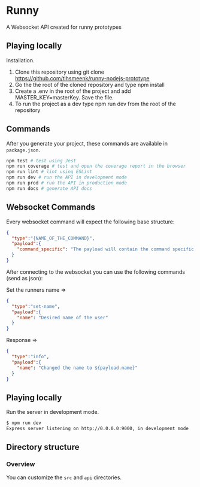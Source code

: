 # Runny

A Websocket API created for runny prototypes


## Playing locally

Installation.

1. Clone this repository using git clone https://github.com/tlhsmeenk/runny-nodejs-prototype
2. Go the the root of the cloned repository and type npm install
3. Create a .env in the root of the project and add MASTER_KEY=masterKey. Save the file.
4. To run the project as a dev type npm run dev from the root of the repository

## Commands

After you generate your project, these commands are available in `package.json`.

```bash
npm test # test using Jest
npm run coverage # test and open the coverage report in the browser
npm run lint # lint using ESLint
npm run dev # run the API in development mode
npm run prod # run the API in production mode
npm run docs # generate API docs
```

## Websocket Commands

Every websocket command will expect the following base structure:

```json
{
  "type":"{NAME_OF_THE_COMMAND}",
  "payload":{
    "command_specific": "The payload will contain the command specific fields"
  }
}
```

After connecting to the websocket you can use the following commands (send as json):

Set the runners name =>

```json
{
  "type":"set-name",
  "payload":{
    "name": "Desired name of the user"
  }
}
```
Response =>
```json
{
  "type":"info",
  "payload":{
    "name": "Changed the name to ${payload.name}"
  }
}
```


## Playing locally

Run the server in development mode.

```bash
$ npm run dev
Express server listening on http://0.0.0.0:9000, in development mode
```

## Directory structure

### Overview

You can customize the `src` and `api` directories.
